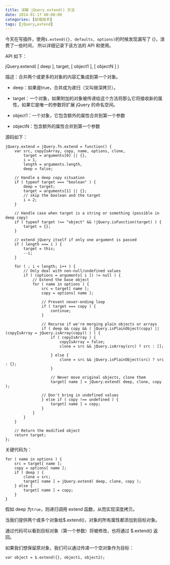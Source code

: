 ```yaml
---
title: 详解 jQuery.extend() 方法
date: 2014-01-17 00:00:00
categories: [前端技术]
tags: [jQuery,extend]
---
```


今天在写插件，使用```$.extend({}, defaults, options)```的时候发现漏写了 {}，浪费了一些时间，
所以详细记录下该方法的 API 和使用。

API 如下：

jQuery.extend(  [ deep ], target, [ object1 ], [ objectN ] )

描述：合并两个或更多的对象的内容汇集成到第一个对象。

* deep：如果是true，合并成为递归（又叫做深拷贝）。

* target：一个对象，如果附加的对象被传递给这个方法将那么它将接收新的属性，如果它是唯一的参数将扩展 jQuery 的命名空间。

* object1：一个对象，它包含额外的属性合并到第一个参数

* objectN：包含额外的属性合并到第一个参数

源码如下：
```
jQuery.extend = jQuery.fn.extend = function() {
	var src, copyIsArray, copy, name, options, clone,
		target = arguments[0] || {},
		i = 1,
		length = arguments.length,
		deep = false;

	// Handle a deep copy situation
	if ( typeof target === "boolean" ) {
		deep = target;
		target = arguments[1] || {};
		// skip the boolean and the target
		i = 2;
	}

	// Handle case when target is a string or something (possible in deep copy)
	if ( typeof target !== "object" && !jQuery.isFunction(target) ) {
		target = {};
	}

	// extend jQuery itself if only one argument is passed
	if ( length === i ) {
		target = this;
		--i;
	}

	for ( ; i < length; i++ ) {
		// Only deal with non-null/undefined values
		if ( (options = arguments[ i ]) != null ) {
			// Extend the base object
			for ( name in options ) {
				src = target[ name ];
				copy = options[ name ];

				// Prevent never-ending loop
				if ( target === copy ) {
					continue;
				}

				// Recurse if we're merging plain objects or arrays
				if ( deep && copy && ( jQuery.isPlainObject(copy) || (copyIsArray = jQuery.isArray(copy)) ) ) {
					if ( copyIsArray ) {
						copyIsArray = false;
						clone = src && jQuery.isArray(src) ? src : [];

					} else {
						clone = src && jQuery.isPlainObject(src) ? src : {};
					}

					// Never move original objects, clone them
					target[ name ] = jQuery.extend( deep, clone, copy );

				// Don't bring in undefined values
				} else if ( copy !== undefined ) {
					target[ name ] = copy;
				}
			}
		}
	}

	// Return the modified object
	return target;
};
```

关键代码为：
```
for ( name in options ) {
    src = target[ name ];
    copy = options[ name ];
    if ( deep ) {
        clone = src;
        target[ name ] = jQuery.extend( deep, clone, copy );
    } else {
        target[ name ] = copy;
    }
}
```
假如 deep 为```true```，则递归调用 extend 函数，从而实现深度拷贝。

当我们提供两个或多个对象给$.extend()，对象的所有属性都添加到目标对象。

通过代码可以看到目标对象（第一个参数）将被修改，也将通过 $.extend() 返回。

如果我们想保留原对象，我们可以通过传递一个空对象作为目标：
```
var object = $.extend({}, object1, object2);
```
